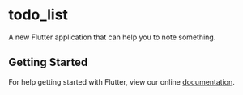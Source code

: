 # todo_list

A new Flutter application that can help you to note something.

## Getting Started

For help getting started with Flutter, view our online
[documentation](https://flutter.io/).
